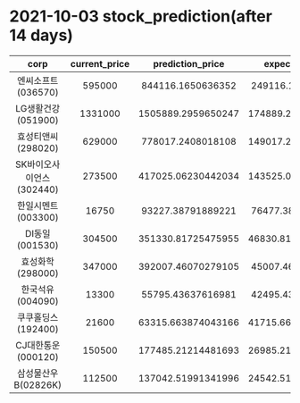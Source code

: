 # 2021-10-03 stock_prediction(after 14 days)

|   corp   |   current_price   |   prediction_price   |   expected_profit   |
|:--------:|:-----------------:|:--------------------:|:-------------------:|
|엔씨소프트(036570)|595000|844116.1650636352|249116.1650636352|
|LG생활건강(051900)|1331000|1505889.2959650247|174889.29596502474|
|효성티앤씨(298020)|629000|778017.2408018108|149017.24080181075|
|SK바이오사이언스(302440)|273500|417025.06230442034|143525.06230442034|
|한일시멘트(003300)|16750|93227.38791889221|76477.38791889221|
|DI동일(001530)|304500|351330.81725475955|46830.817254759546|
|효성화학(298000)|347000|392007.46070279105|45007.46070279105|
|한국석유(004090)|13300|55795.43637616981|42495.43637616981|
|쿠쿠홀딩스(192400)|21600|63315.663874043166|41715.663874043166|
|CJ대한통운(000120)|150500|177485.21214481693|26985.212144816935|
|삼성물산우B(02826K)|112500|137042.51991341996|24542.519913419965|
